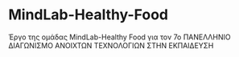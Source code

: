 # MindLab-Healthy-Food
Έργο της ομάδας MindLab-Healthy Food για τον 7ο ΠΑΝΕΛΛΗΝΙΟ ΔΙΑΓΩΝΙΣΜΟ ΑΝΟΙΧΤΩΝ ΤΕΧΝΟΛΟΓΙΩΝ ΣΤΗΝ ΕΚΠΑΙΔΕΥΣΗ
